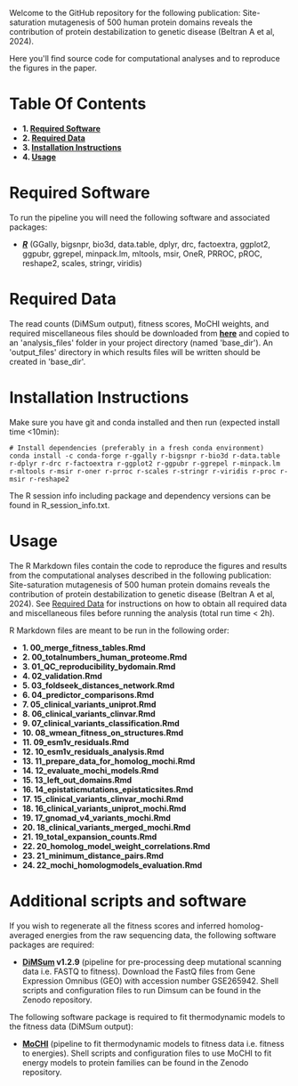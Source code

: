 Welcome to the GitHub repository for the following publication: Site-saturation mutagenesis of 500 human protein domains reveals the contribution of protein destabilization to genetic disease (Beltran A et al, 2024).

Here you'll find source code for computational analyses and to reproduce the figures in the paper.

# Table Of Contents

* **1. [Required Software](#required-software)**
* **2. [Required Data](#required-data)**
* **3. [Installation Instructions](#installation-instructions)**
* **4. [Usage](#usage)**

# Required Software

To run the pipeline you will need the following software and associated packages:

* **[_R_](https://www.r-project.org/)** (GGally, bigsnpr, bio3d, data.table, dplyr, drc, factoextra, ggplot2, ggpubr, ggrepel, minpack.lm, mltools, msir, OneR, PRROC, pROC, reshape2, scales, stringr, viridis)



# Required Data

The read counts (DiMSum output), fitness scores, MoCHI weights, and required miscellaneous files should be downloaded from **[here](https://doi.org/10.5281/zenodo.13629491)** and copied to an 'analysis_files' folder in your project directory (named 'base_dir'). An 'output_files' directory in which results files will be written should be created in 'base_dir'.

# Installation Instructions

Make sure you have git and conda installed and then run (expected install time <10min):

```
# Install dependencies (preferably in a fresh conda environment)
conda install -c conda-forge r-ggally r-bigsnpr r-bio3d r-data.table r-dplyr r-drc r-factoextra r-ggplot2 r-ggpubr r-ggrepel r-minpack.lm r-mltools r-msir r-oner r-prroc r-scales r-stringr r-viridis r-proc r-msir r-reshape2
```

The R session info including package and dependency versions can be found in R_session_info.txt.


# Usage

The R Markdown files contain the code to reproduce the figures and results from the computational analyses described in the following publication: Site-saturation mutagenesis of 500 human protein domains reveals the contribution of protein destabilization to genetic disease (Beltran A et al, 2024). See [Required Data](#required-data) for instructions on how to obtain all required data and miscellaneous files before running the analysis (total run time < 2h).

R Markdown files are meant to be run in the following order:

* **1. 00_merge_fitness_tables.Rmd**
* **2. 00_totalnumbers_human_proteome.Rmd**
* **3. 01_QC_reproducibility_bydomain.Rmd**
* **4. 02_validation.Rmd**
* **5. 03_foldseek_distances_network.Rmd**
* **6. 04_predictor_comparisons.Rmd**
* **7. 05_clinical_variants_uniprot.Rmd**
* **8. 06_clinical_variants_clinvar.Rmd**
* **9. 07_clinical_variants_classification.Rmd**
* **10. 08_wmean_fitness_on_structures.Rmd**
* **11. 09_esm1v_residuals.Rmd**
* **12. 10_esm1v_residuals_analysis.Rmd**
* **13. 11_prepare_data_for_homolog_mochi.Rmd**
* **14. 12_evaluate_mochi_models.Rmd**
* **15. 13_left_out_domains.Rmd**
* **16. 14_epistaticmutations_epistaticsites.Rmd**
* **17. 15_clinical_variants_clinvar_mochi.Rmd**
* **18. 16_clinical_variants_uniprot_mochi.Rmd**
* **19. 17_gnomad_v4_variants_mochi.Rmd**
* **20. 18_clinical_variants_merged_mochi.Rmd**
* **21. 19_total_expansion_counts.Rmd**
* **22. 20_homolog_model_weight_correlations.Rmd**
* **23. 21_minimum_distance_pairs.Rmd**
* **24. 22_mochi_homologmodels_evaluation.Rmd**

# Additional scripts and software

If you wish to regenerate all the fitness scores and inferred homolog-averaged energies from the raw sequencing data, the following software packages are required:

* **[DiMSum](https://github.com/lehner-lab/DiMSum) v1.2.9** (pipeline for pre-processing deep mutational scanning data i.e. FASTQ to fitness). Download the FastQ files from Gene Expression Omnibus (GEO) with accession number GSE265942. Shell scripts and configuration files  to run Dimsum can be found in the Zenodo repository.

The following software package is required to fit thermodynamic models to the fitness data (DiMSum output):

* **[MoCHI](https://github.com/lehner-lab/MoCHI)** (pipeline to fit thermodynamic models to fitness data i.e. fitness to energies). Shell scripts and configuration files to use MoCHI to fit energy models to protein families can be found in the Zenodo repository. 


